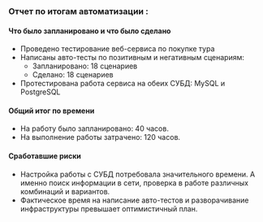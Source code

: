 ### Отчет по итогам автоматизации :

#### Что было запланировано и что было сделано

- Проведено тестирование веб-сервиса по покупке тура
- Написаны авто-тесты по позитивным и негативным сценариям:
  * Запланировано: 18 сценариев
  * Сделано: 18 сценариев
- Протестирована работа сервиса на обеих СУБД: MySQL и PostgreSQL

#### Общий итог по времени 

* На работу было запланировано: 40 часов.  
* На выполнение работы затрачено: 120 часов. 

#### Сработавшие риски

* Настройка работы с СУБД потребовала значительного времени. А именно поиск информации в сети, проверка в работе различных комбинаций и вариантов.
* Фактическое время на написание авто-тестов и разворачивание инфраструктуры превышает оптимистичный план.



